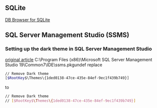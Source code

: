 ## SQLite
[DB Browser for SQLite](https://sqlitebrowser.org/dl/)

## SQL Server Management Studio (SSMS)
### Setting up the dark theme in SQL Server Management Studio
[original article](https://www.sqlshack.com/setting-up-the-dark-theme-in-sql-server-management-studio/)
C:\Program Files (x86)\Microsoft SQL Server Management Studio 19\Common7\IDE\ssms.pkgundef
replace
```sh
// Remove Dark theme
[$RootKey$\Themes\{1ded0138-47ce-435e-84ef-9ec1f439b749}]
```
to
```sh
// Remove Dark theme
// [$RootKey$\Themes\{1ded0138-47ce-435e-84ef-9ec1f439b749}]
```
